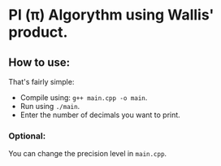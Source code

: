 # PI (π) Algorythm using Wallis' product.

## How to use:
That's fairly simple: 
* Compile using: `g++ main.cpp -o main`.
* Run using `./main`.
* Enter the number of decimals you want to print.

### Optional:
You can change the precision level in `main.cpp`.